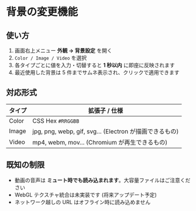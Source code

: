 # 背景の変更機能

## 使い方
1. 画面右上メニュー **外観 → 背景設定** を開く  
2. `Color / Image / Video` を選択  
3. 各タイプごとに値を入力・切替すると **1 秒以内** に即座に反映されます  
4. 最近使用した背景は 5 件までサムネ表示され、クリックで適用できます  

## 対応形式
| タイプ | 拡張子 / 仕様 |
|-------|---------------|
| Color | CSS Hex `#RRGGBB` |
| Image | jpg, png, webp, gif, svg… (Electron が描画できるもの) |
| Video | mp4, webm, mov… (Chromium が再生できるもの) |

## 既知の制限
* 動画の音声は **ミュート時でも読み込まれます**。大容量ファイルはご注意ください  
* WebGL テクスチャ統合は未実装です (将来アップデート予定)  
* ネットワーク越しの URL はオフライン時に読み込めません
